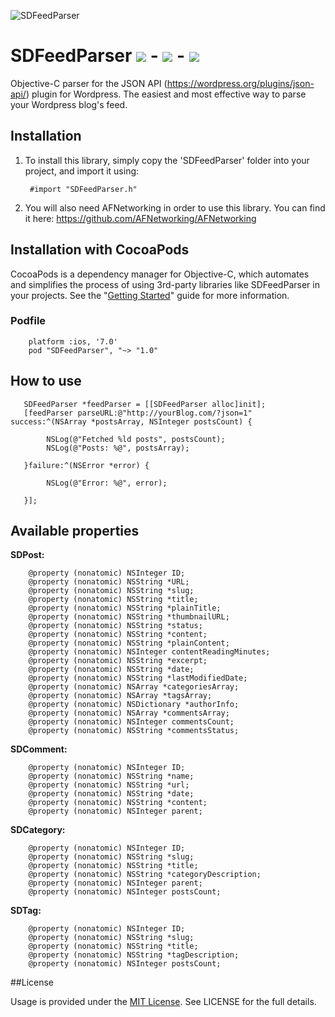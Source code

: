 ![SDFeedParser](https://dl.dropboxusercontent.com/s/5gvds2nhdjm6avd/sdfeedparser.png)

SDFeedParser  ![](http://img.shields.io/cocoapods/v/SDFeedParser.svg?style=flat)     -      ![](http://img.shields.io/cocoapods/p/SDFeedParser.svg?style=flat)   - 	      ![](http://img.shields.io/cocoapods/l/SDFeedParser.svg?style=flat)
============

Objective-C parser for the JSON API (https://wordpress.org/plugins/json-api/) plugin for Wordpress. The easiest and most effective way to parse your Wordpress blog's feed.


## Installation
1. To install this library, simply copy the 'SDFeedParser' folder into your project, and import it using:

		#import "SDFeedParser.h"

2. You will also need AFNetworking in order to use this library. You can find it here: https://github.com/AFNetworking/AFNetworking

## Installation with CocoaPods

CocoaPods is a dependency manager for Objective-C, which automates and simplifies the process of using 3rd-party libraries like SDFeedParser in your projects. See the "[Getting Started](http://guides.cocoapods.org/syntax/podfile.html)" guide for more information.

### Podfile

        platform :ios, '7.0'
        pod "SDFeedParser", "~> "1.0"


## How to use
       SDFeedParser *feedParser = [[SDFeedParser alloc]init];
       [feedParser parseURL:@"http://yourBlog.com/?json=1" success:^(NSArray *postsArray, NSInteger postsCount) {
        
        	NSLog(@"Fetched %ld posts", postsCount);
        	NSLog(@"Posts: %@", postsArray);
        
       }failure:^(NSError *error) {
        
        	NSLog(@"Error: %@", error);
        
       }];


## Available properties
**SDPost:**

        @property (nonatomic) NSInteger ID;
        @property (nonatomic) NSString *URL;
        @property (nonatomic) NSString *slug;
        @property (nonatomic) NSString *title;
        @property (nonatomic) NSString *plainTitle;
        @property (nonatomic) NSString *thumbnailURL;
        @property (nonatomic) NSString *status;
        @property (nonatomic) NSString *content;
        @property (nonatomic) NSString *plainContent;
        @property (nonatomic) NSInteger contentReadingMinutes;
        @property (nonatomic) NSString *excerpt;
        @property (nonatomic) NSString *date;
        @property (nonatomic) NSString *lastModifiedDate;
        @property (nonatomic) NSArray *categoriesArray;
        @property (nonatomic) NSArray *tagsArray;
        @property (nonatomic) NSDictionary *authorInfo;
        @property (nonatomic) NSArray *commentsArray;
        @property (nonatomic) NSInteger commentsCount;
        @property (nonatomic) NSString *commentsStatus;

**SDComment:**

        @property (nonatomic) NSInteger ID;
        @property (nonatomic) NSString *name;
        @property (nonatomic) NSString *url;
        @property (nonatomic) NSString *date;
        @property (nonatomic) NSString *content;
        @property (nonatomic) NSInteger parent;

**SDCategory:**

        @property (nonatomic) NSInteger ID;
        @property (nonatomic) NSString *slug;
        @property (nonatomic) NSString *title;
        @property (nonatomic) NSString *categoryDescription;
        @property (nonatomic) NSInteger parent;
        @property (nonatomic) NSInteger postsCount;


**SDTag:**

        @property (nonatomic) NSInteger ID;
        @property (nonatomic) NSString *slug;
        @property (nonatomic) NSString *title;
        @property (nonatomic) NSString *tagDescription;
        @property (nonatomic) NSInteger postsCount;



##License

Usage is provided under the [MIT License](http://http//opensource.org/licenses/mit-license.php). See LICENSE for the full details.

